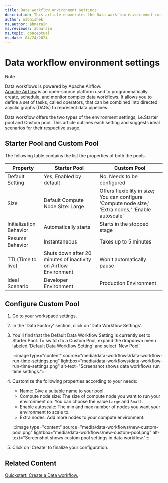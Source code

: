 ```yaml
---
title: Data workflow environment settings
description: This article enumerates the Data workflow environment run-time configurations.
author: nabhishek
ms.author: abnarain
ms.reviewer: abnarain
ms.topic: conceptual
ms.date: 04/24/2024
---
```


# Data workflow environment settings

> [!NOTE]
> Data workflows is powered by Apache Airflow. </br> [Apache Airflow](https://airflow.apache.org/) is an open-source platform used to programmatically create, schedule, and monitor complex data workflows. It allows you to define a set of tasks, called operators, that can be combined into directed acyclic graphs (DAGs) to represent data pipelines.

Data workflow offers the two types of the environment settings, i.e.Starter pool and Custom pool. This article outlines each setting and suggests ideal scenarios for their respective usage.

## Starter Pool and Custom Pool

The following table contains the list the properties of both the pools.

|Property  |Starter Pool  |Custom Pool
|---------|---------|------|
|Default Setting|Yes, Enabled by default|No, Needs to be configured|
|Size|Default Compute Node Size: Large|Offers flexibility in size; You can configure 'Compute node size,' 'Extra nodes,' 'Enable autoscale'|
|Initialization Behavior|Automatically starts|Starts in the stopped stage| 
|Resume Behavior|Instantaneous|Takes up to 5 minutes|
|TTL(Time to live)|Shuts down after 20 minutes of inactivity on Airflow Environment | Won't automatically pause |
|Ideal Scenario| Developer Environment| Production Environment|


## Configure Custom Pool

1. Go to your workspace settings.
2. In the 'Data Factory' section, click on 'Data Workflow Settings'.
3. You'll find that the Default Data Workflow Setting is currently set to Starter Pool. To switch to a Custom Pool, expand the dropdown menu labeled 'Default Data Workflow Setting' and select 'New Pool.'

    :::image type="content" source="media/data-workflows/data-workflow-run-time-settings.png" lightbox="media/data-workflows/data-workflow-run-time-settings.png" alt-text="Screenshot shows data workflows run time settings.":::

4. Customize the following properties according to your needs:
    - Name: Give a suitable name to your pool.
    - Compute node size: The size of compute node you want to run your environment on. You can choose the value `Large` and `Small`.
    - Enable autoscale: The min and max number of nodes you want your environment to scale to.
    - Extra nodes: Add more nodes to your compute environment.

    :::image type="content" source="media/data-workflows/new-custom-pool.png" lightbox="media/data-workflows/new-custom-pool.png" alt-text="Screenshot shows custom pool settings in data workflow.":::

5. Click on 'Create' to finalize your configuration.


## Related Content

[Quickstart: Create a Data workflow.](../data-factory/create-data-workflows.md)

